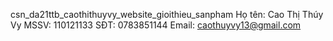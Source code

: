 csn_da21ttb_caothithuyvy_website_gioithieu_sanpham
Họ tên: Cao Thị Thúy Vy
MSSV: 110121133
SĐT: 0783851144
Email: caothuyvy13@gmail.com
